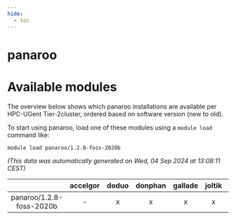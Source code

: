 ```yaml
---
hide:
  - toc
---
```


panaroo
=======

# Available modules


The overview below shows which panaroo installations are available per HPC-UGent Tier-2cluster, ordered based on software version (new to old).

To start using panaroo, load one of these modules using a `module load` command like:

```shell
module load panaroo/1.2.8-foss-2020b
```

*(This data was automatically generated on Wed, 04 Sep 2024 at 13:08:11 CEST)*  

| |accelgor|doduo|donphan|gallade|joltik|shinx|skitty|
| :---: | :---: | :---: | :---: | :---: | :---: | :---: | :---: |
|panaroo/1.2.8-foss-2020b|-|x|x|x|x|-|x|
